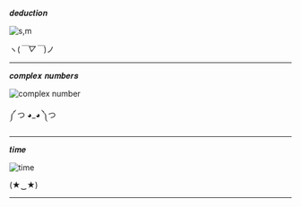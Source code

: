 𝒅𝒆𝒅𝒖𝒄𝒕𝒊𝒐𝒏

![s,m](https://github.com/noriakeivanfard/pythonClass/assets/137643989/3e1ec46d-d18f-43dd-9511-0ddd406bfdb4)

ヽ(*￣▽￣*)ノ
_______________________________________________________________________________________________________________________

𝒄𝒐𝒎𝒑𝒍𝒆𝒙 𝒏𝒖𝒎𝒃𝒆𝒓𝒔

![complex number](https://github.com/noriakeivanfard/pythonClass/assets/137643989/b1168777-f32e-49da-a9ea-c8f7844cdf2f)

༼ つ ◕_◕ ༽つ
________________________________________________________________________________________________________________________

𝒕𝒊𝒎𝒆

![time](https://github.com/noriakeivanfard/pythonClass/assets/137643989/c1d0b1e5-3f62-44fb-ac3e-a8844a136430)

(★‿★)
________________________________________________________________________________________________________________________ 
